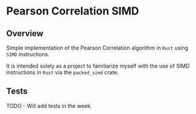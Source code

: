 # Pearson Correlation SIMD

## Overview

Simple implementation of the Pearson Correlation algorithm in `Rust` using `SIMD` instructions.

It is intended solely as a project to familiarize myself with the use of SIMD instructions in `Rust` via the `packed_simd` crate.

## Tests

TODO - Will add tests in the week.
